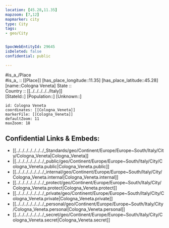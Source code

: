```yaml
---
location: [45.28,11.35] 
mapzoom: [7,12] 
mapmarker: city 
type: City
tags:
- geo/City


SpocWebEntityId: 29645
isDeleted: false
confidential: public

---
```

#is_a_/Place  
#is_a_ :: [[Place]] 
[has_place_longitude::11.35] 
[has_place_latitude::45.28] 
[name::Cologna Veneta] 
State ::  
Country :: [[../../../../../Italy]]  
[StateId::] 
[Population::] 
[Unknown::] 


```leaflet
id: Cologna Veneta
coordinates: [[Cologna_Veneta]] 
markerFile: [[Cologna_Veneta]] 
defaultZoom: 11 
maxZoom: 18
```


## Confidential Links & Embeds: 
- [[../../../../../../../_Standards/geo/Continent/Europe/Europe~South/Italy/City/Cologna_Veneta|Cologna_Veneta]] 
- [[../../../../../../../_public/geo/Continent/Europe/Europe~South/Italy/City/Cologna_Veneta.public|Cologna_Veneta.public]] 
- [[../../../../../../../_internal/geo/Continent/Europe/Europe~South/Italy/City/Cologna_Veneta.internal|Cologna_Veneta.internal]] 
- [[../../../../../../../_protect/geo/Continent/Europe/Europe~South/Italy/City/Cologna_Veneta.protect|Cologna_Veneta.protect]] 
- [[../../../../../../../_private/geo/Continent/Europe/Europe~South/Italy/City/Cologna_Veneta.private|Cologna_Veneta.private]] 
- [[../../../../../../../_personal/geo/Continent/Europe/Europe~South/Italy/City/Cologna_Veneta.personal|Cologna_Veneta.personal]] 
- [[../../../../../../../_secret/geo/Continent/Europe/Europe~South/Italy/City/Cologna_Veneta.secret|Cologna_Veneta.secret]] 
